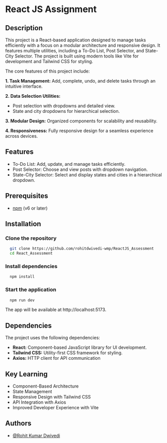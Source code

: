 
# React JS Assignment


## Description

This project is a React-based application designed to manage tasks efficiently with a focus on a modular architecture and responsive design. It features multiple utilities, including a To-Do List, Post Selector, and State-City Selector. The project is built using modern tools like Vite for development and Tailwind CSS for styling.

The core features of this project include:

**1. Task Management:** Add, complete, undo, and delete tasks through an intuitive interface.

**2. Data Selection Utilities:**

- Post selection with dropdowns and detailed view.
- State and city dropdowns for hierarchical selection.

**3. Modular Design:** Organized components for scalability and reusability.

**4. Responsiveness:** Fully responsive design for a seamless experience across devices.


## Features
- To-Do List: Add, update, and manage tasks efficiently.
- Post Selector: Choose and view posts with dropdown navigation.
- State-City Selector: Select and display states and cities in a hierarchical dropdown.



## Prerequisites

- [npm](https://www.npmjs.com/) (v6 or later)
## Installation

### Clone the repository
```bash
  git clone https://github.com/rohitdwivedi-wmp/ReactJS_Assessment
  cd React_Assessment
```

### Install dependencies
```bash
  npm install
```


### Start the application
```bash
  npm run dev
```
The app will be available at http://localhost:5173.

    
## Dependencies
The project uses the following dependencies:

- **React:** Component-based JavaScript library for UI development.
- **Tailwind CSS:** Utility-first CSS framework for styling.
- **Axios:** HTTP client for API communication

## Key Learning
- Component-Based Architecture
- State Management
- Responsive Design with Tailwind CSS
- API Integration with Axios
- Improved Developer Experience with Vite



## Authors

- [@Rohit Kumar Dwivedi](https://github.com/rohitdwivedi-wmp)

